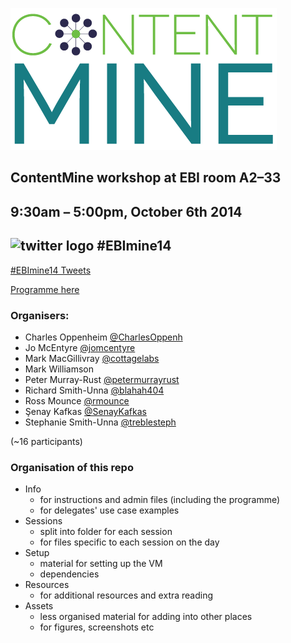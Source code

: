 
![ContentMine logo](https://github.com/ContentMine/ebi_workshop_20141006/raw/master/setup/CM_logo.png)


## ContentMine workshop at EBI room A2–33
## 9:30am – 5:00pm, October 6th 2014

## <img src="http://www.biddlestudios.com/images/twitter_favicon.png" alt="twitter logo" style="width:10px;height:10px"> \#EBImine14

<a class="twitter-timeline" href="https://twitter.com/hashtag/EBImine14" data-widget-id="517989704789004288">#EBImine14 Tweets</a>
<script>!function(d,s,id){var js,fjs=d.getElementsByTagName(s)[0],p=/^http:/.test(d.location)?'http':'https';if(!d.getElementById(id)){js=d.createElement(s);js.id=id;js.src=p+"://platform.twitter.com/widgets.js";fjs.parentNode.insertBefore(js,fjs);}}(document,"script","twitter-wjs");</script>

[Programme here](https://github.com/ContentMine/ebi_workshop_20141006/blob/master/info/EBI_programme.pdf?raw=true)

### Organisers:
- Charles Oppenheim [@CharlesOppenh](https://twitter.com/CharlesOppenh)
- Jo McEntyre [@jomcentyre](https://twitter.com/jomcentyre)
- Mark MacGillivray [@cottagelabs](https://twitter.com/cottagelabs)
- Mark Williamson 
- Peter Murray-Rust [@petermurrayrust](https://twitter.com/petermurrayrust)
- Richard Smith-Unna [@blahah404](https://twitter.com/blahah404)
- Ross Mounce [@rmounce](https://twitter.com/rmounce)
- Şenay Kafkas [@SenayKafkas](https://twitter.com/SenayKafkas)
- Stephanie Smith-Unna [@treblesteph](https://twitter.com/treblesteph)

(~16 participants)

### Organisation of this repo
- Info
  - for instructions and admin files (including the programme)
  - for delegates' use case examples
- Sessions
  - split into folder for each session
  - for files specific to each session on the day
- Setup
  - material for setting up the VM
  - dependencies
- Resources
  - for additional resources and extra reading
- Assets
  - less organised material for adding into other places
  - for figures, screenshots etc
